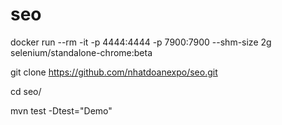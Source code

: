 # seo
docker run --rm -it -p 4444:4444 -p 7900:7900 --shm-size 2g selenium/standalone-chrome:beta


git clone https://github.com/nhatdoanexpo/seo.git


cd seo/


mvn test -Dtest="Demo"



